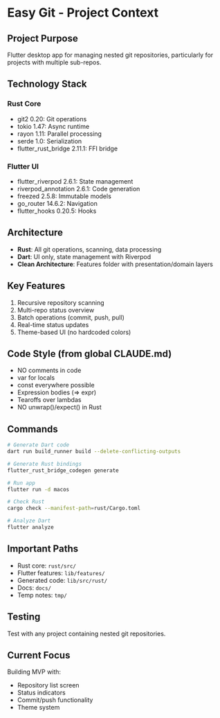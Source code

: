 # Easy Git - Project Context

## Project Purpose
Flutter desktop app for managing nested git repositories, particularly for projects with multiple sub-repos.

## Technology Stack

### Rust Core
- git2 0.20: Git operations
- tokio 1.47: Async runtime
- rayon 1.11: Parallel processing
- serde 1.0: Serialization
- flutter_rust_bridge 2.11.1: FFI bridge

### Flutter UI
- flutter_riverpod 2.6.1: State management
- riverpod_annotation 2.6.1: Code generation
- freezed 2.5.8: Immutable models
- go_router 14.6.2: Navigation
- flutter_hooks 0.20.5: Hooks

## Architecture
- **Rust**: All git operations, scanning, data processing
- **Dart**: UI only, state management with Riverpod
- **Clean Architecture**: Features folder with presentation/domain layers

## Key Features
1. Recursive repository scanning
2. Multi-repo status overview
3. Batch operations (commit, push, pull)
4. Real-time status updates
5. Theme-based UI (no hardcoded colors)

## Code Style (from global CLAUDE.md)
- NO comments in code
- var for locals
- const everywhere possible
- Expression bodies (=> expr)
- Tearoffs over lambdas
- NO unwrap()/expect() in Rust

## Commands
```bash
# Generate Dart code
dart run build_runner build --delete-conflicting-outputs

# Generate Rust bindings
flutter_rust_bridge_codegen generate

# Run app
flutter run -d macos

# Check Rust
cargo check --manifest-path=rust/Cargo.toml

# Analyze Dart
flutter analyze
```

## Important Paths
- Rust core: `rust/src/`
- Flutter features: `lib/features/`
- Generated code: `lib/src/rust/`
- Docs: `docs/`
- Temp notes: `tmp/`

## Testing
Test with any project containing nested git repositories.

## Current Focus
Building MVP with:
- Repository list screen
- Status indicators
- Commit/push functionality
- Theme system
